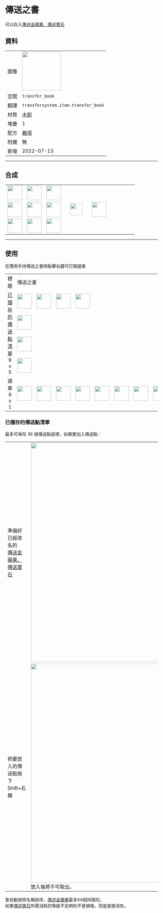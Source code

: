 # 傳送之書
可以存入[傳送金蘋果、傳送寶石](transfer.md)

## 資料
<table>
    <tr><td>圖像</td><td><img src="https://i.imgur.com/APrqstL.png" width="128"/></td></tr>
    <tr><td>空間</td><td><code>transfer_book</code></td></tr>
    <tr><td>翻譯</td><td><code>transfersystem.item.transfer_book</code></td></tr>
    <tr><td>材質</td><td><a href="https://minecraft.fandom.com/zh/wiki/木劍">木劍</a></td></tr>
    <tr><td>堆疊</td><td>1</td></tr>
    <tr><td>配方</td><td><a href="https://minecraft.fandom.com/zh/wiki/合成/雜項配方">雜項</a></td></tr>
    <tr><td>附魔</td><td>無</td></tr>
    <tr><td>新增</td><td>2022-07-13</td></tr>
</table>
  
---

## 合成
<table>
    <tr><td><img src="https://i.imgur.com/OUdfDD0.png" width="48"/></td><td><img src="https://i.imgur.com/Ju4O2IU.png" width="48"/></td><td><img src="https://i.imgur.com/OUdfDD0.png" width="48"/></td><td colspan="3"></td></tr>
    <tr><td><img src="https://i.imgur.com/Ju4O2IU.png" width="48"/></td><td><img src="https://i.imgur.com/AeLjor8.png" width="48"/></td><td><img src="https://i.imgur.com/Ju4O2IU.png" width="48"/></td><td width="70" align="center"><img src="https://i.imgur.com/VE0KqIE.png" width="40"/></td><td><img src="https://i.imgur.com/APrqstL.png" width="48"/></td><td width="70"></td></tr>
    <tr><td><img src="https://i.imgur.com/OUdfDD0.png" width="48"/></td><td><img src="https://i.imgur.com/Ju4O2IU.png" width="48"/></td><td><img src="https://i.imgur.com/OUdfDD0.png" width="48"/></td><td colspan="3"></td></tr>
</table>
  
---

## 使用
在慣用手持傳送之書時點擊右鍵可打開選單  

<table>
    <tr><td align="center">標題</td><td colspan="9">傳送之書</td></tr>
    <tr><td rowspan="4" align="center"><a href="#已儲存的傳送點清單">已儲存的傳送點清單</a><br/>9 x 5</td><td><img src="https://i.imgur.com/4eKYni0.png" width="48"/></td><td><img src="https://i.imgur.com/4eKYni0.png" width="48"/></td><td><img src="https://i.imgur.com/4eKYni0.png" width="48"/></td><td><img src="https://i.imgur.com/OAmPEYz.png" width="48"/></td><td></td><td></td><td></td><td></td><td></td></tr>
    <tr><td><img src="https://i.imgur.com/wl43BjZ.png" width="48"/></td><td></td><td></td><td></td><td></td><td></td><td></td><td></td><td></td></tr>
    <tr><td><img src="https://i.imgur.com/wl43BjZ.png" width="48"/></td><td></td><td></td><td></td><td></td><td></td><td></td><td></td><td></td></tr>
    <tr><td><img src="https://i.imgur.com/wl43BjZ.png" width="48"/></td><td></td><td></td><td></td><td></td><td></td><td></td><td></td><td></td></tr>
    <tr><td align="center">選單<br/>9 x 1</td><td><img src="https://i.imgur.com/wl43BjZ.png" width="48"/></td><td><img src="https://i.imgur.com/wl43BjZ.png" width="48"/></td><td><img src="https://i.imgur.com/wl43BjZ.png" width="48"/></td><td><img src="https://i.imgur.com/wl43BjZ.png" width="48"/></td><td><img src="https://i.imgur.com/wl43BjZ.png" width="48"/></td><td><img src="https://i.imgur.com/wl43BjZ.png" width="48"/></td><td><img src="https://i.imgur.com/wl43BjZ.png" width="48"/></td><td><img src="https://i.imgur.com/wl43BjZ.png" width="48"/></td><td><img src="https://i.imgur.com/sAwvuIi.png" width="48"/></td></tr>
</table>

### 已儲存的傳送點清單
最多可保存 36 個傳送點座標，如果要加入傳送點：  

<table>
    <tr><td>準備好已經改名的<br/><a href="transfer.md">傳送金蘋果、傳送寶石</a></td><td><img src="https://i.imgur.com/Gi21eXy.png" width="720"/></td></tr>
    <tr><td>把要放入的傳送點按下<br/>Shift+右鍵</td><td><img src="https://i.imgur.com/S9jUyYi.png" width="720"/><br/>放入後將不可取出。</td></tr>
</table>

會自動按照名稱排序，[傳送金蘋果](transfer.md)最多64個同樣的。  
如果[傳送寶石](transfer.md)所需消耗的等級不足夠則不會損傷，而是直接消失。